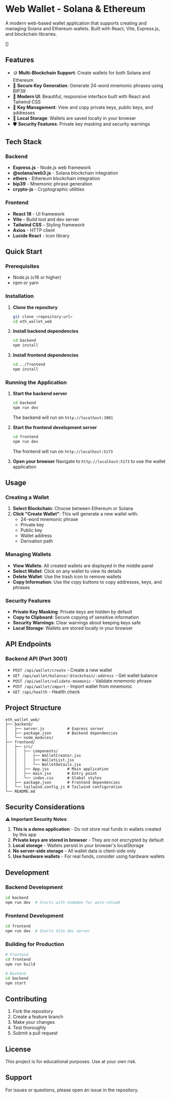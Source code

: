 # Web Wallet - Solana & Ethereum

A modern web-based wallet application that supports creating and managing Solana and Ethereum wallets. Built with React, Vite, Express.js, and blockchain libraries.

[]

## Features

- 🪙 **Multi-Blockchain Support**: Create wallets for both Solana and Ethereum
- 🔐 **Secure Key Generation**: Generate 24-word mnemonic phrases using BIP39
- 📱 **Modern UI**: Beautiful, responsive interface built with React and Tailwind CSS
- 🔑 **Key Management**: View and copy private keys, public keys, and addresses
- 💾 **Local Storage**: Wallets are saved locally in your browser
- 🛡️ **Security Features**: Private key masking and security warnings

## Tech Stack

### Backend

- **Express.js** - Node.js web framework
- **@solana/web3.js** - Solana blockchain integration
- **ethers** - Ethereum blockchain integration
- **bip39** - Mnemonic phrase generation
- **crypto-js** - Cryptographic utilities

### Frontend

- **React 18** - UI framework
- **Vite** - Build tool and dev server
- **Tailwind CSS** - Styling framework
- **Axios** - HTTP client
- **Lucide React** - Icon library

## Quick Start

### Prerequisites

- Node.js (v16 or higher)
- npm or yarn

### Installation

1. **Clone the repository**

   ```bash
   git clone <repository-url>
   cd eth_wallet_web
   ```

2. **Install backend dependencies**

   ```bash
   cd backend
   npm install
   ```

3. **Install frontend dependencies**
   ```bash
   cd ../frontend
   npm install
   ```

### Running the Application

1. **Start the backend server**

   ```bash
   cd backend
   npm run dev
   ```

   The backend will run on `http://localhost:3001`

2. **Start the frontend development server**

   ```bash
   cd frontend
   npm run dev
   ```

   The frontend will run on `http://localhost:5173`

3. **Open your browser**
   Navigate to `http://localhost:5173` to use the wallet application

## Usage

### Creating a Wallet

1. **Select Blockchain**: Choose between Ethereum or Solana
2. **Click "Create Wallet"**: This will generate a new wallet with:
   - 24-word mnemonic phrase
   - Private key
   - Public key
   - Wallet address
   - Derivation path

### Managing Wallets

- **View Wallets**: All created wallets are displayed in the middle panel
- **Select Wallet**: Click on any wallet to view its details
- **Delete Wallet**: Use the trash icon to remove wallets
- **Copy Information**: Use the copy buttons to copy addresses, keys, and phrases

### Security Features

- **Private Key Masking**: Private keys are hidden by default
- **Copy to Clipboard**: Secure copying of sensitive information
- **Security Warnings**: Clear warnings about keeping keys safe
- **Local Storage**: Wallets are stored locally in your browser

## API Endpoints

### Backend API (Port 3001)

- `POST /api/wallet/create` - Create a new wallet
- `GET /api/wallet/balance/:blockchain/:address` - Get wallet balance
- `POST /api/wallet/validate-mnemonic` - Validate mnemonic phrase
- `POST /api/wallet/import` - Import wallet from mnemonic
- `GET /api/health` - Health check

## Project Structure

```
eth_wallet_web/
├── backend/
│   ├── server.js          # Express server
│   ├── package.json       # Backend dependencies
│   └── node_modules/
├── frontend/
│   ├── src/
│   │   ├── components/
│   │   │   ├── WalletCreator.jsx
│   │   │   ├── WalletList.jsx
│   │   │   └── WalletDetails.jsx
│   │   ├── App.jsx        # Main application
│   │   ├── main.jsx       # Entry point
│   │   └── index.css      # Global styles
│   ├── package.json       # Frontend dependencies
│   └── tailwind.config.js # Tailwind configuration
└── README.md
```

## Security Considerations

⚠️ **Important Security Notes**:

1. **This is a demo application** - Do not store real funds in wallets created by this app
2. **Private keys are stored in browser** - They are not encrypted by default
3. **Local storage** - Wallets persist in your browser's localStorage
4. **No server-side storage** - All wallet data is client-side only
5. **Use hardware wallets** - For real funds, consider using hardware wallets

## Development

### Backend Development

```bash
cd backend
npm run dev  # Starts with nodemon for auto-reload
```

### Frontend Development

```bash
cd frontend
npm run dev  # Starts Vite dev server
```

### Building for Production

```bash
# Frontend
cd frontend
npm run build

# Backend
cd backend
npm start
```

## Contributing

1. Fork the repository
2. Create a feature branch
3. Make your changes
4. Test thoroughly
5. Submit a pull request

## License

This project is for educational purposes. Use at your own risk.

## Support

For issues or questions, please open an issue in the repository.
